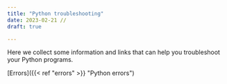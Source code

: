 ```yaml
---
title: "Python troubleshooting"
date: 2023-02-21 //
draft: true

---
```



Here we collect some information and links that can help you troubleshoot your Python programs.

[Errors]({{< ref "errors" >}} "Python errors")
